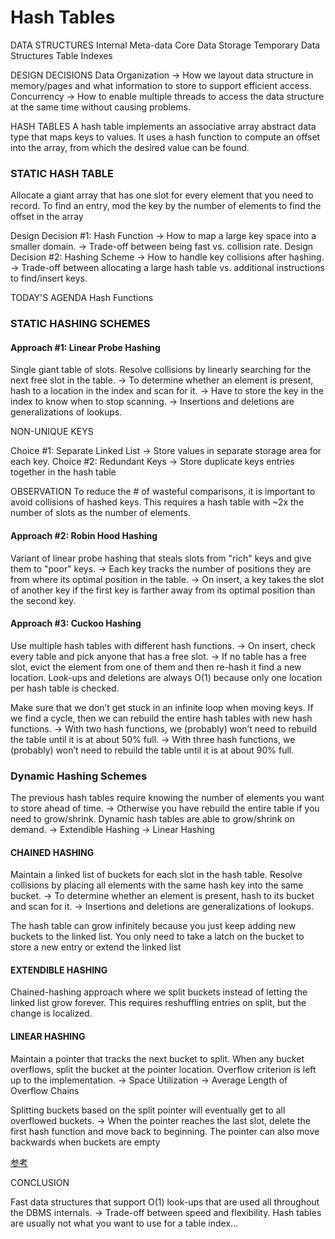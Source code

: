 # Hash Tables

DATA STRUCTURES
Internal Meta-data
Core Data Storage
Temporary Data Structures
Table Indexes



DESIGN DECISIONS
Data Organization
→ How we layout data structure in memory/pages and what information to store to support efficient access.
Concurrency
→ How to enable multiple threads to access the data structure at the same time without causing problems.



HASH TABLES
A hash table implements an associative array
abstract data type that maps keys to values.
It uses a hash function to compute an offset into
the array, from which the desired value can be
found.



### STATIC HASH TABLE
Allocate a giant array that has one slot
for every element that you need to
record.
To find an entry, mod the key by the
number of elements to find the offset
in the array



Design Decision #1: Hash Function
→ How to map a large key space into a smaller domain.
→ Trade-off between being fast vs. collision rate.
Design Decision #2: Hashing Scheme
→ How to handle key collisions after hashing.
→ Trade-off between allocating a large hash table vs.
additional instructions to find/insert keys.



TODAY'S AGENDA
Hash Functions

### STATIC HASHING SCHEMES

#### Approach #1: Linear Probe Hashing

Single giant table of slots.
Resolve collisions by linearly searching for the next free slot in the table.
→ To determine whether an element is present, hash to a location in the index and scan for it.
→ Have to store the key in the index to know when to stop scanning.
→ Insertions and deletions are generalizations of lookups.



NON-UNIQUE KEYS

Choice #1: Separate Linked List
→ Store values in separate storage area for
each key.
Choice #2: Redundant Keys
→ Store duplicate keys entries together in
the hash table



OBSERVATION
To reduce the # of wasteful comparisons, it is
important to avoid collisions of hashed keys.
This requires a hash table with ~2x the number of
slots as the number of elements.



#### Approach #2: Robin Hood Hashing

Variant of linear probe hashing that steals slots
from "rich" keys and give them to "poor" keys.
→ Each key tracks the number of positions they are from
where its optimal position in the table.
→ On insert, a key takes the slot of another key if the first
key is farther away from its optimal position than the
second key.

#### Approach #3: Cuckoo Hashing

Use multiple hash tables with different hash
functions.
→ On insert, check every table and pick anyone that has a
free slot.
→ If no table has a free slot, evict the element from one of
them and then re-hash it find a new location.
Look-ups and deletions are always O(1) because
only one location per hash table is checked.



Make sure that we don’t get stuck in an infinite
loop when moving keys.
If we find a cycle, then we can rebuild the entire
hash tables with new hash functions.
→ With two hash functions, we (probably) won’t need to
rebuild the table until it is at about 50% full.
→ With three hash functions, we (probably) won’t need to
rebuild the table until it is at about 90% full.



### Dynamic Hashing Schemes

The previous hash tables require
knowing the number of elements you
want to store ahead of time.
→ Otherwise you have rebuild the entire
table if you need to grow/shrink.
Dynamic hash tables are able to
grow/shrink on demand.
→ Extendible Hashing
→ Linear Hashing



#### CHAINED HASHING
Maintain a linked list of buckets for each slot in
the hash table.
Resolve collisions by placing all elements with the
same hash key into the same bucket.
→ To determine whether an element is present, hash to its
bucket and scan for it.
→ Insertions and deletions are generalizations of lookups.



The hash table can grow infinitely because you just
keep adding new buckets to the linked list.
You only need to take a latch on the bucket to
store a new entry or extend the linked list



#### EXTENDIBLE HASHING
Chained-hashing approach where we split buckets
instead of letting the linked list grow forever.
This requires reshuffling entries on split, but the
change is localized.



#### LINEAR HASHING
Maintain a pointer that tracks the next bucket to
split.
When any bucket overflows, split the bucket at the
pointer location.
Overflow criterion is left up to the
implementation.
→ Space Utilization
→ Average Length of Overflow Chains



Splitting buckets based on the split pointer will
eventually get to all overflowed buckets.
→ When the pointer reaches the last slot, delete the first
hash function and move back to beginning.
The pointer can also move backwards when
buckets are empty

[参考](https://blog.csdn.net/jackydai987/article/details/6673063)

CONCLUSION

Fast data structures that support O(1) look-ups
that are used all throughout the DBMS internals.
→ Trade-off between speed and flexibility.
Hash tables are usually not what you want to use
for a table index…